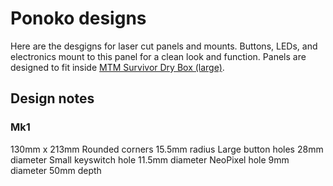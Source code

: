 # Ponoko designs

Here are the desgigns for laser cut panels and mounts. Buttons, LEDs, and electronics mount to this panel for a clean look and function. Panels are designed to fit inside [MTM Survivor Dry Box (large)](https://amzn.to/2jgJ5JL).

## Design notes

### Mk1

130mm x 213mm
Rounded corners 15.5mm radius
Large button holes 28mm diameter
Small keyswitch hole 11.5mm diameter
NeoPixel hole 9mm diameter
50mm depth



